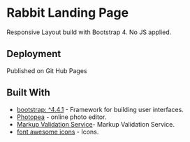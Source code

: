 # Rabbit Landing Page

Responsive Layout build with Bootstrap 4. No JS applied.

## Deployment

Published on Git Hub Pages

## Built With

- [bootstrap: ^4.4.1](https://getbootstrap.com/) - Framework for building user interfaces.
- [Photopea](https://www.photopea.com/) - online photo editor.
- [Markup Validation Service](https://validator.w3.org/)- Markup Validation Service.
- [font awesome icons](https://fontawesome.com/icons?d=gallery&m=free) - Icons.
